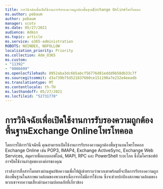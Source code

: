 ```yaml
---
title: การวินิจฉัยเพื่อเปิดใช้งานการรับรองความถูกต้องพื้นฐานExchange Onlineโพรโทคอล
ms.author: pebaum
author: pebaum
manager: scotv
ms.date: 05/27/2021
audience: Admin
ms.topic: article
ms.service: o365-administration
ROBOTS: NOINDEX, NOFOLLOW
localization_priority: Priority
ms.collection: Adm_O365
ms.custom:
- "11392"
- "9006699"
ms.openlocfilehash: 8952aba3dc6b5abcf56776d81eddd9b50db33c7f
ms.sourcegitcommit: d3a739b75d521837660ce151190a7e232e4eeadb
ms.translationtype: MT
ms.contentlocale: th-TH
ms.lasthandoff: 05/27/2021
ms.locfileid: "52731770"
---
```

# <a name="diagnostic-to-enable-basic-authentication-for-exchange-online-protocols"></a>การวินิจฉัยเพื่อเปิดใช้งานการรับรองความถูกต้องพื้นฐานExchange Onlineโพรโทคอล

โดยการใช้การวินิจฉัยนี้ คุณสามารถเปิดใช้งานการรับรองความถูกต้องพื้นฐานบนโพรโทคอล Exchange Online เช่น POP3, IMAP4, Exchange ActiveSync, Exchange Web Services, สมุดรายชื่อแบบออฟไลน์, MAPI, RPC และ PowerShell ระยะไกล ซึ่งไมโครซอฟท์อาจปิดใช้งานล่าสุดขององค์กรของคุณ 

เราส่งการสื่อสารโดยตรงผ่านศูนย์ข้อความเพื่อให้ผู้เช่าทราบว่าพวกเขาพร้อมที่จะปิดการรับรองความถูกต้องพื้นฐานในสภาพแวดล้อมของพวกเขาเนื่องจากไม่มีการใช้งาน ซึ่งจะช่วยปกป้องสภาพแวดล้อมของพวกเขาจากความเสี่ยงด้านความปลอดภัยที่เกี่ยวข้อง